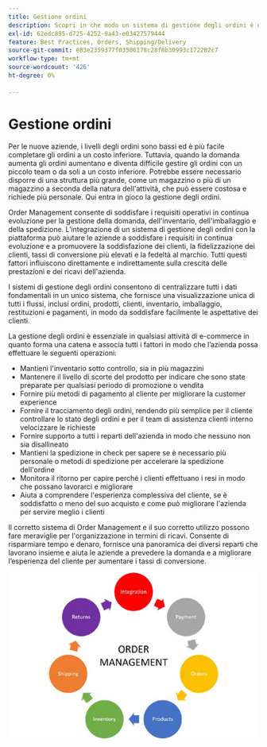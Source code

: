 ```yaml
---
title: Gestione ordini
description: Scopri in che modo un sistema di gestione degli ordini è essenziale per la tua attività di e-commerce.
exl-id: 62edc895-d725-4252-9a43-e03427579444
feature: Best Practices, Orders, Shipping/Delivery
source-git-commit: e83e2359377f03506178c28f8b30993c172282c7
workflow-type: tm+mt
source-wordcount: '426'
ht-degree: 0%

---
```


# Gestione ordini

Per le nuove aziende, i livelli degli ordini sono bassi ed è più facile completare gli ordini a un costo inferiore. Tuttavia, quando la domanda aumenta gli ordini aumentano e diventa difficile gestire gli ordini con un piccolo team o da soli a un costo inferiore. Potrebbe essere necessario disporre di una struttura più grande, come un magazzino o più di un magazzino a seconda della natura dell&#39;attività, che può essere costosa e richiede più personale. Qui entra in gioco la gestione degli ordini.

Order Management consente di soddisfare i requisiti operativi in continua evoluzione per la gestione della domanda, dell&#39;inventario, dell&#39;imballaggio e della spedizione. L’integrazione di un sistema di gestione degli ordini con la piattaforma può aiutare le aziende a soddisfare i requisiti in continua evoluzione e a promuovere la soddisfazione dei clienti, la fidelizzazione dei clienti, tassi di conversione più elevati e la fedeltà al marchio. Tutti questi fattori influiscono direttamente e indirettamente sulla crescita delle prestazioni e dei ricavi dell&#39;azienda.

I sistemi di gestione degli ordini consentono di centralizzare tutti i dati fondamentali in un unico sistema, che fornisce una visualizzazione unica di tutti i flussi, inclusi ordini, prodotti, clienti, inventario, imballaggio, restituzioni e pagamenti, in modo da soddisfare facilmente le aspettative dei clienti.

La gestione degli ordini è essenziale in qualsiasi attività di e-commerce in quanto forma una catena e associa tutti i fattori in modo che l’azienda possa effettuare le seguenti operazioni:

- Mantieni l&#39;inventario sotto controllo, sia in più magazzini
- Mantenere il livello di scorte del prodotto per indicare che sono state preparate per qualsiasi periodo di promozione o vendita
- Fornire più metodi di pagamento al cliente per migliorare la customer experience
- Fornire il tracciamento degli ordini, rendendo più semplice per il cliente controllare lo stato degli ordini e per il team di assistenza clienti interno velocizzare le richieste
- Fornire supporto a tutti i reparti dell&#39;azienda in modo che nessuno non sia disallineato
- Mantieni la spedizione in check per sapere se è necessario più personale o metodi di spedizione per accelerare la spedizione dell&#39;ordine
- Monitora il ritorno per capire perché i clienti effettuano i resi in modo che possano lavorarci e migliorare
- Aiuta a comprendere l&#39;esperienza complessiva del cliente, se è soddisfatto o meno del suo acquisto e come può migliorare l&#39;azienda per servire meglio i clienti

Il corretto sistema di Order Management e il suo corretto utilizzo possono fare meraviglie per l&#39;organizzazione in termini di ricavi. Consente di risparmiare tempo e denaro, fornisce una panoramica dei diversi reparti che lavorano insieme e aiuta le aziende a prevedere la domanda e a migliorare l’esperienza del cliente per aumentare i tassi di conversione.

![Diagramma del processo di Order Management](../../assets/playbooks/order-management.png)
